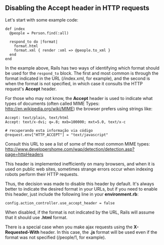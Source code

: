 ## Disabling the Accept header in HTTP requests

Let's start with some example code:

	def index
	  @people = Person.find(:all)

	  respond_to do |format|
	    format.html
	    format.xml { render :xml => @people.to_xml }
	  end
	end

In the example above, Rails has two ways of identifying which format should be used for the `respond_to` block. The first and most common is through the format indicated in the URL (/index.xml, for example), and the second is when the format is not specified, in which case it consults the HTTP request's **Accept** header.

For those who may not know, the **Accept** header is used to indicate what types of documents (often called MIME Types: http://en.wikipedia.org/wiki/MIME) the browser prefers using strings like:

	Accept: text/plain, text/html
	Accept: text/x-dvi; q=.8; mxb=100000; mxt=5.0, text/x-c

	# recuperando esta informação via código
	@request.env["HTTP_ACCEPT"] = "text/javascript"

Consult this URL to see a list of some of the most common MIME types:
http://www.developershome.com/wap/detection/detection.asp?page=httpHeaders

This header is implemented inefficiently on many browsers, and when it is used on public web sites, sometimes strange errors occur when indexing robots perform their HTTP requests.

Thus, the decision was made to disable this header by default. It's always better to indicate the desired format in your URLs, but if you need to enable this header, just include the following line in your **environment.rb**:

	config.action_controller.use_accept_header = false

When disabled, if the format is not indicated by the URL, Rails will assume that it should use **.html** format.

There is a special case when you make ajax requests using the **X-Requested-With** header. In this case, the **.js** format will be used even if the format was not specified (/people/1, for example).